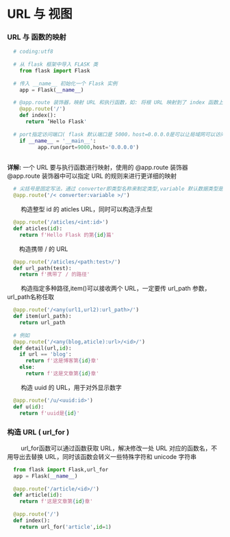 # URL 与 视图
### URL 与 函数的映射
```python
  # coding:utf8
  
  # 从 flask 框架中导入 FLASK 类
    from flask import Flask
  
  # 传入 __name__ 初始化一个 Flask 实例
    app = Flask(__name__)
    
  # @app.route 装饰器，映射 URL 和执行函数，如: 将根 URL 映射到了 index 函数上
    @app.route('/')
    def index():
      return ’Hello Flask'
      
  # port指定访问端口( flask 默认端口是 5000，host=0.0.0.0是可以让局域网可以访问发的网址)
    if __name__ = '__main__':
          app.run(port=9000,host='0.0.0.0')
  
```
**详解:** 一个 URL 要与执行函数进行映射，使用的 @app.route 装饰器
&emsp;&emsp; @app.route 装饰器中可以指定 URL 的规则来进行更详细的映射


```python
  # 尖括号是固定写法，通过 converter即类型名称来制定类型,variable 默认数据类型是【字符串】
  @app.route('/< converter:variable >/')
```
&emsp;&emsp; 构造整型 id 的 aticles URL，同时可以构造浮点型

```python
  @app.route('/aticles/<int:id>')
  def aticles(id):
    return f'Hello Flask 的第{id}篇'
```
&emsp;&emsp;构造携带 / 的 URL

```python
  @app.route('/aticles/<path:test>/')
  def url_path(test):
    return f'携带了 / 的路径'

```
&emsp;&emsp; 构造指定多种路径,item()可以接收两个 URL，一定要传 url_path 参数，url_path名称任取

```python
  @app.route('/<any(url1,url2):url_path>/')
  def item(url_path):
    return url_path
    
  # 例如
  @app.route('/<any(blog,aticle):url>/<id>/')
  def detail(url,id):
    if url == 'blog':
      return f'这是博客第{id}章'
    else:
      return f'这是文章第{id}章'
```
&emsp;&emsp; 构造 uuid 的 URL，用于对外显示数字

```python
  @app.route('/u/<uuid:id>')
  def u(id):
    return f'uuid是{id}'
```
### 构造 URL ( url_for )
&emsp;&emsp; url_for函数可以通过函数获取 URL，解决修改一处 URL 对应的函数名，不用导出去替换 URL，同时该函数会转义一些特殊字符和 unicode 字符串


```python
  from flask import Flask,url_for
  app = Flask(__name__)
  
  @app.route('/article/<id>/')
  def article(id):
    return f'这是文章第{id}章'
    
  @app.route('/')
  def index():
    return url_for('article',id=1)
    
```







  
    



    


  










